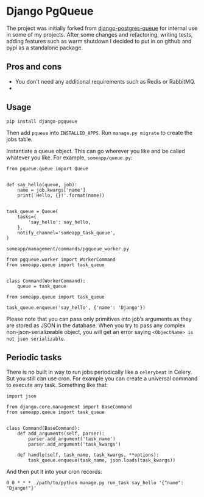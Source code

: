 # Django PgQueue

The project was initially forked from [django-postgres-queue][dpq] for internal use
in some of my projects. After some changes and refactoring, writing tests, adding features such as warm shutdown I decided to put in on github and pypi as a
standalone package.

## Pros and cons

- You don't need any additional requirements such as Redis or RabbitMQ.
-

## Usage

```
pip install django-pgqueue
```

Then add `pqueue` into `INSTALLED_APPS`. Run `manage.py migrate` to create the jobs table.

Instantiate a queue object. This can go wherever you like and be called whatever
you like. For example, `someapp/queue.py`:

```
from pqueue.queue import Queue


def say_hello(queue, job):
    name = job.kwargs['name']
    print('Hello, {}!'.format(name))


task_queue = Queue(
    tasks={
        'say_hello': say_hello,
    },
    notify_channel='someapp_task_queue',
)
```

`someapp/management/commands/pgqueue_worker.py`

```
from pgqueue.worker import WorkerCommand
from someapp.queue import task_queue


class Command(WorkerCommand):
    queue = task_queue
```

```
from someapp.queue import task_queue

task_queue.enqueue('say_hello', {'name': 'Django'})
```

Please note that you can pass only primitives into job’s arguments as they are stored
as JSON in the database. When you try to pass any complex non-json-serializeable object,
you will get an error saying `<ObjectName> is not json serializable`.

## Periodic tasks

There is no built in way to run jobs periodically like a `celerybeat` in Celery.
But you still can use cron. For example you can create a universal command
to execute any task. Something like that:

```
import json

from django.core.management import BaseCommand
from someapp.queue import task_queue


class Command(BaseCommand):
    def add_arguments(self, parser):
        parser.add_argument('task_name')
        parser.add_argument('task_kwargs')

    def handle(self, task_name, task_kwargs, **options):
        task_queue.enqueue(task_name, json.loads(task_kwargs))
```

And then put it into your cron records:

```
0 0 * * *  /path/to/python manage.py run_task say_hello '{"name": "Django!"}'
```


[dpq]: https://github.com/gavinwahl/django-postgres-queue
